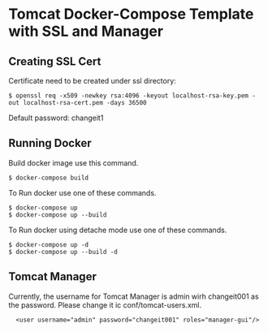 # Tomcat Docker-Compose Template with SSL and Manager

## Creating SSL Cert
Certificate need to be created under ssl directory:
```
$ openssl req -x509 -newkey rsa:4096 -keyout localhost-rsa-key.pem -out localhost-rsa-cert.pem -days 36500
```
Default password: changeit1

## Running Docker
Build docker image use this command.
```
$ docker-compose build
```
To Run docker use one of these commands.
```
$ docker-compose up
$ docker-compose up --build

```
To Run docker using detache mode use one of these commands.

```
$ docker-compose up -d
$ docker-compose up --build -d
```

## Tomcat Manager
Currently, the username for Tomcat Manager is admin wirh changeit001 as the password. Please change it ic conf/tomcat-users.xml.

```
  <user username="admin" password="changeit001" roles="manager-gui"/>
```


